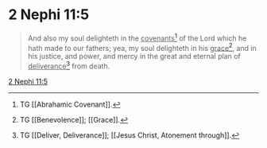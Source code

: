 # 2 Nephi 11:5

> And also my soul delighteth in the <u>covenants</u>[^a] of the Lord which he hath made to our fathers; yea, my soul delighteth in his <u>grace</u>[^b], and in his justice, and power, and mercy in the great and eternal plan of <u>deliverance</u>[^c] from death.

[2 Nephi 11:5](https://www.churchofjesuschrist.org/study/scriptures/bofm/2-ne/11?lang=eng&id=p5#p5)


[^a]: TG [[Abrahamic Covenant]].
[^b]: TG [[Benevolence]]; [[Grace]].
[^c]: TG [[Deliver, Deliverance]]; [[Jesus Christ, Atonement through]].
